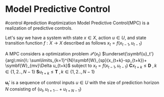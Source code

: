 # Model Predictive Control
#control #prediction #optimization
Model Predictive Control(MPC) is a realization of predictive controls.

Let's say we have a system with state $x\in X$, action $u\in U$, and state transition function $f:X \rightarrow X$ described as follows
$x_t = f(x_{t-1},u_{t-1})$

A MPC considers a optimization problem $\mathcal{P}'(x_t)$ 
$\underset{\symbf{u}_t'}{arg\:min}\:
\sum\limits_{k=1}^{N}\symbf{W}_{sp}(x_{t+k}-sp_{t+k})+
\symbf{W}_{mv}\Delta u_{t+k}$
subject to
$x_t = f(x_{t-1},u_{t-1})$
$\symbf{C} x_{t+k} \leq \symbf{D} \:, k \in \{1,2..,N-1\}$ 
$\symbf{S} u_{t+k} \leq \symbf{T} \:, k \in \{1,2..,N-1\}$

$\symbf{u}_t'$ is a sequence of control inputs $u\in U$ with the size of prediction horizon $N$ consisting of  $\{u_{t},u_{t+1}...+u_{t+N-1}\}$



